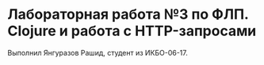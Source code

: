 # Лабораторная работа №3 по ФЛП. Clojure и работа с HTTP-запросами
Выполнил Янгуразов Рашид, студент из ИКБО-06-17.